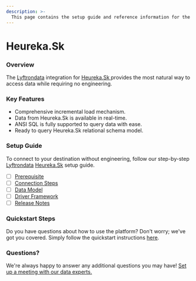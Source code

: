 ```yaml
---
description: >-
  This page contains the setup guide and reference information for the Heureka.Sk source connector.
---
```


# Heureka.Sk

### Overview

The [Lyftrondata](https://www.lyftrondata.com/) integration for [Heureka.Sk](https://www.lyftrondata.com/integration/heureka.sk/)[ ](https://www.lyftrondata.com/integration/heureka.sk/)provides the most natural way to access data while requiring no engineering.

### Key Features

* Comprehensive incremental load mechanism.
* Data from Heureka.Sk is available in real-time.&#x20;
* ANSI SQL is fully supported to query data with ease.
* Ready to query Heureka.Sk relational schema model.

### Setup Guide

To connect to your destination without engineering, follow our step-by-step [Lyftrondata](https://www.lyftrondata.com/)  [Heureka.Sk](https://www.lyftrondata.com/integration/heureka.sk/) setup guide.

* [ ] [Prerequisite](../../marketing-analytics/heureka.sk/prerequisite.md)
* [ ] [Connection Steps](../../marketing-analytics/heureka.sk/connection-steps.md)
* [ ] [Data Model](../../marketing-analytics/heureka.sk/data-model/)
* [ ] [Driver Framework](../../marketing-analytics/heureka.sk/driver-framework/)
* [ ] [Release Notes](../../marketing-analytics/heureka.sk/release-notes.md)

### Quickstart Steps

Do you have questions about how to use the platform? Don't worry; we've got you covered. Simply follow the quickstart instructions [here](../../../quickstart-steps.md).

### Questions? <a href="#questions" id="questions"></a>

We're always happy to answer any additional questions you may have! [Set up a meeting with our data experts.](https://www.lyftrondata.com/book-a-meeting/)

